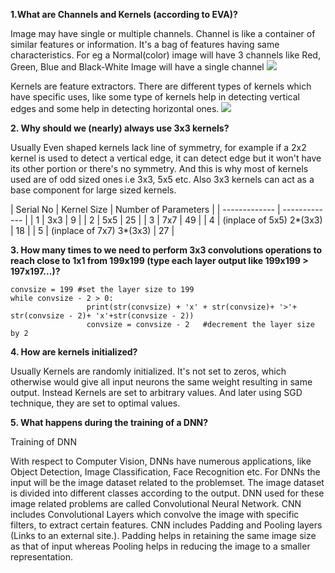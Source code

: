 

**1.What are Channels and Kernels (according to EVA)?**

Image may have single or multiple channels. Channel is like a container of similar features or information. It's a bag of features having same characteristics. For eg a Normal(color) image will have 3 channels like Red, Green, Blue and Black-White Image will have a single channel
![](https://blog.xrds.acm.org/wp-content/uploads/2016/06/Figure1.png)

Kernels are feature extractors. There are different types of kernels which have specific uses, like some type of kernels help in detecting vertical edges and some help in detecting horizontal ones.
![](https://www.researchgate.net/profile/Volker_Weinberg/publication/332190148/figure/fig2/AS:743933420249088@1554378957080/Schematic-illustration-of-a-convolutional-operation-The-convolutional-kernel-shifts-over.ppm)
 
**2. Why should we (nearly) always use 3x3 kernels?**


Usually Even shaped kernels lack line of symmetry, for example if a 2x2 kernel is used to detect a vertical edge, it can detect edge but it won't have its other portion or there's no symmetry. And this is why most of kernels used are of odd sized ones i.e 3x3, 5x5 etc. Also 3x3 kernels can act as a base component for large sized kernels.

| Serial No  | Kernel Size | Number of Parameters |
| ------------- | ------------- |
| 1  | 3x3  | 9 |
| 2  | 5x5  | 25 |
| 3  | 7x7  | 49 |
| 4  | (inplace of 5x5) 2*(3x3)  | 18 |
| 5  | (inplace of 7x7) 3*(3x3)  | 27 |



**3. How many times to we need to perform 3x3 convolutions operations to reach close to 1x1 from 199x199 (type each layer output like 199x199 > 197x197...)?**

```
convsize = 199 #set the layer size to 199
while convsize - 2 > 0:
                 print(str(convsize) + 'x' + str(convsize)+ '>'+ str(convsize - 2)+ 'x'+str(convsize - 2))
                 convsize = convsize - 2   #decrement the layer size by 2
```
 

**4. How are kernels initialized?**

Usually Kernels are randomly initialized. It's not set to zeros, which otherwise would give all input neurons the same weight resulting in same output. Instead Kernels are set to arbitrary values. And later using SGD technique, they are set to optimal values.

 

**5. What happens during the training of a DNN?**

Training of DNN

With respect to Computer Vision, DNNs have numerous applications, like Object Detection, Image Classification, Face Recognition etc. For DNNs the input will be the image dataset related to the problemset. The image dataset is divided into different classes according to the output. DNN used for these image related problems are called Convolutional Neural Network. CNN includes Convolutional Layers which convolve the image with specific filters, to extract certain features. CNN includes Padding and Pooling layers (Links to an external site.). Padding helps in retaining the same image size as that of input whereas Pooling helps in reducing the image to a smaller representation.
